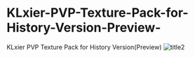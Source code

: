 # KLxier-PVP-Texture-Pack-for-History-Version-Preview-
KLxier PVP Texture Pack for History Version(Preview)
![title2](https://github.com/user-attachments/assets/ed0d0345-c116-4501-95ac-3f56a42d830c)
